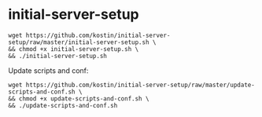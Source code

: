 # initial-server-setup
```
wget https://github.com/kostin/initial-server-setup/raw/master/initial-server-setup.sh \
&& chmod +x initial-server-setup.sh \
&& ./initial-server-setup.sh
```

Update scripts and conf:
```
wget https://github.com/kostin/initial-server-setup/raw/master/update-scripts-and-conf.sh \
&& chmod +x update-scripts-and-conf.sh \
&& ./update-scripts-and-conf.sh

```
